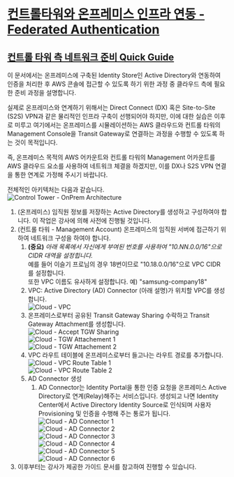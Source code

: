 # [컨트롤타워와 온프레미스 인프라 연동 - Federated Authentication]()

## [컨트롤 타워 측 네트워크 준비 Quick Guide]()

이 문서에서는 온프레미스에 구축된 Identity Store인 Active Directory와 연동하여 인증을 처리한 후 AWS 콘솔에 접근할 수 있도록 하기 위한 과정 중 클라우드 측에 필요한 준비 과정을 설명합니다. 

실제로 온프레미스와 연계하기 위해서는 Direct Connect (DX) 혹은 Site-to-Site (S2S) VPN과 같은 물리적인 인프라 구축이 선행되어야 하지만, 이에 대한 실습은 이후로 미루고 여기에서는 온프레미스를 시뮬레이션하는 AWS 클라우드와 컨트롤 타워의 Management Console을 Transit Gateway로 연결하는 과정을 수행할 수 있도록 하는 것이 목적입니다.

즉, 온프레미스 목적의 AWS 어카운트와 컨트롤 타워의 Management 어카운트를 AWS 클라우드 요소를 사용하여 네트워크 체결을 하겠지만, 이를 DX나 S2S VPN 연결을 통한 연계로 가정해 주시기 바랍니다.

전체적인 아키텍처는 다음과 같습니다.<br>
![Control Tower - OnPrem Architecture](../images/01-cloud-configuration/control-tower-onprem-architecture.png)

1. (온프레미스) 임직원 정보를 저장하는 Active Directory를 생성하고 구성하여야 합니다. 이 작업은 강사에 의해 사전에 진행될 것입니다.
2. (컨트롤 타워 - Management Account) 온프레미스의 임직원 서버에 접근하기 위하여 네트워크 구성을 하여야 합니다.
   1. **(중요)** *아래 목록에서 자신에게 부여된 번호를 사용하여 "10.NN.0.0/16"으로 CIDR 대역을 설정힙니다.*<br> 예를 들어 이슬기 프로님의 경우 18번이므로 "10.18.0.0/16"으로 VPC CIDR 를 설정합니다.<br>
    또한 VPC 이름도 유사하게 설정합니다. 예) "samsung-company18"<br>
     <!--- 
     ![Cloud - Attendees List](../images/01-cloud-configuration/attendees-list-cohort2.png)
     -->
   2. VPC: Active Directory (AD) Connector (아래 설명)가 위치할 VPC를 생성합니다.<br>
      ![Cloud - VPC](../images/01-cloud-configuration/cloud-vpc.png)
   2. 온프레미스로부터 공유된 Transit Gateway Sharing 수락하고 Transit Gateway Attachment를 생성합니다.<br>
      ![Cloud - Accept TGW Sharing](../images/01-cloud-configuration/cloud-accept-transit-gateway-sharing.png)<br>
      ![Cloud - TGW Attachement 1](../images/01-cloud-configuration/cloud-tgw-attachment-01.png)<br>
      ![Cloud - TGW Attachement 2](../images/01-cloud-configuration/cloud-tgw-attachment-02.png)<br>
   3. VPC 라우트 테이블에 온프레미스로부터 들고나는 라우트 경로를 추가합니다.<br>
      ![Cloud - VPC Route Table 1](../images/01-cloud-configuration/cloud-vpc-route-table-01.png)<br>
      ![Cloud - VPC Route Table 2](../images/01-cloud-configuration/cloud-vpc-route-table-02.png)<br>
   4. AD Connector 생성
      1. AD Connector는 Identity Portal을 통한 인증 요청을 온프레미스 Active Directory로 연계(Relay)해주는 서비스입니다. 생성되고 나면 Identity Center에서 Active Directory Identity Source로 인식되며 사용자 Provisioning 및 인증을 수행해 주는 통로가 됩니다.<br>
      ![Cloud - AD Connector 1](../images/01-cloud-configuration/cloud-ad-connector-01.png)<br>
      ![Cloud - AD Connector 2](../images/01-cloud-configuration/cloud-ad-connector-02.png)<br>
      ![Cloud - AD Connector 3](../images/01-cloud-configuration/cloud-ad-connector-03.png)<br>
      ![Cloud - AD Connector 4](../images/01-cloud-configuration/cloud-ad-connector-04.png)<br>
      ![Cloud - AD Connector 5](../images/01-cloud-configuration/cloud-ad-connector-05.png)<br>
      ![Cloud - AD Connector 6](../images/01-cloud-configuration/cloud-ad-connector-06.png)<br>
3. 이후부터는 강사가 제공한 가이드 문서를 참고하여 진행할 수 있습니다.
